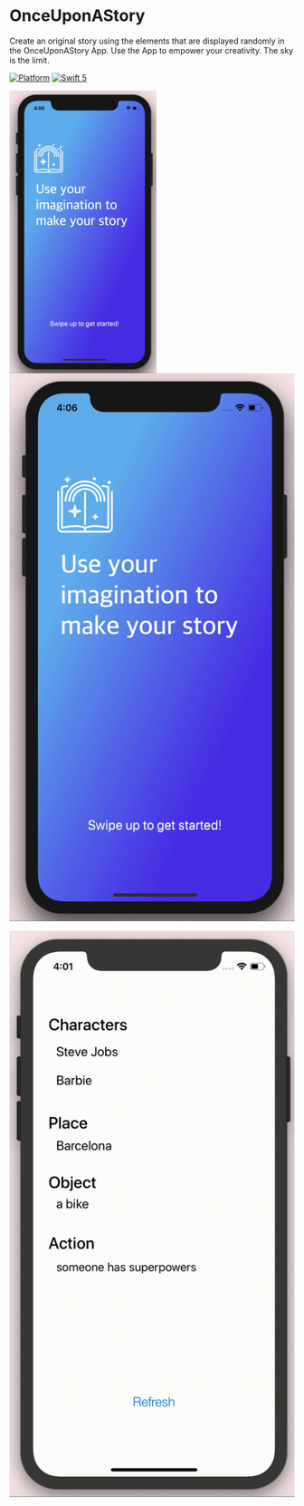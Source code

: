 # OnceUponAStory

Create an original story using the elements that are displayed randomly in the OnceUponAStory App. Use the App to empower your creativity. The sky is the limit. 

[![Platform](http://img.shields.io/badge/platform-ios-blueviolet.svg?style=flat
)](https://developer.apple.com/iphone/index.action)
[![Swift 5](https://img.shields.io/badge/Swift-5-orange.svg?style=flat)](https://developer.apple.com/swift/) 


<img align="left" src="./Resources/landing.gif" alt="Landing" width="260" />

![picture](Resources/landing.gif)

![picture](Resources/refresh.gif)

